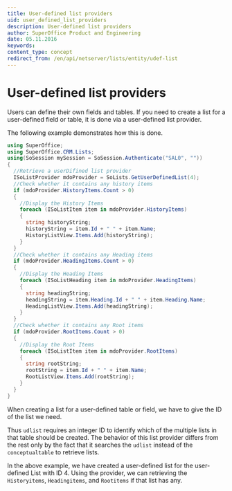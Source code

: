 ```yaml
---
title: User-defined list providers
uid: user_defined_list_providers
description: User-defined list providers
author: SuperOffice Product and Engineering
date: 05.11.2016
keywords:
content_type: concept
redirect_from: /en/api/netserver/lists/entity/udef-list
---
```


# User-defined list providers

Users can define their own fields and tables. If you need to create a list for a user-defined field or table, it is done via a user-defined list provider.

The following example demonstrates how this is done.

```csharp
using SuperOffice;
using SuperOffice.CRM.Lists;
using(SoSession mySession = SoSession.Authenticate("SAL0", ""))
{
  //Retrieve a userDifined list provider
  ISoListProvider mdoProvider = SoLists.GetUserDefinedList(4);
  //Check whether it contains any history items
  if (mdoProvider.HistoryItems.Count > 0)
  {
    //Display the History Items
    foreach (ISoListItem item in mdoProvider.HistoryItems)
    {
      string historyString;
      historyString = item.Id + " " + item.Name;
      HistoryListView.Items.Add(historyString);
    }
  }
  //Check whether it contains any Heading items
  if (mdoProvider.HeadingItems.Count > 0)
  {
    //Display the Heading Items
    foreach (ISoListHeading item in mdoProvider.HeadingItems)
    {
      string headingString;
      headingString = item.Heading.Id + " " + item.Heading.Name;
      HeadingListView.Items.Add(headingString);
    }
  }
  //Check whether it contains any Root items
  if (mdoProvider.RootItems.Count > 0)
  {
    //Display the Root Items
    foreach (ISoListItem item in mdoProvider.RootItems)
    {
      string rootString;
      rootString = item.Id + " " + item.Name;
      RootListView.Items.Add(rootString);
    }
  }
}
```

When creating a list for a user-defined table or field, we have to give the ID of the list we need.

Thus `udlist` requires an integer ID to identify which of the multiple lists in that table should be created. The behavior of this list provider differs from the rest only by the fact that it searches the `udlist` instead of the `conceptualtable` to retrieve lists.

In the above example, we have created a user-defined list for the user-defined List with ID 4. Using the provider, we can retrieving the `Historyitems`, `Headingitems`, and `Rootitems` if that list has any.
